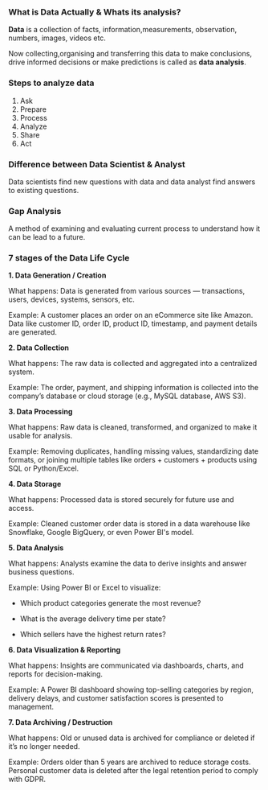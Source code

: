 ### What is Data Actually & Whats its analysis?

**Data** is a collection of facts, information,measurements, observation, numbers, images, videos etc.

Now collecting,organising and transferring this data to make conclusions, drive informed decisions or make predictions is called as **data analysis**.

### Steps to analyze data

1. Ask
2. Prepare
3. Process
4. Analyze
5. Share
6. Act

### Difference between Data Scientist & Analyst

Data scientists find new questions with data and data analyst find answers to existing questions.

### Gap Analysis

A method of examining and evaluating current process to understand how it can be lead to a future.

### 7 stages of the Data Life Cycle

**1. Data Generation / Creation**

What happens: Data is generated from various sources — transactions, users, devices, systems, sensors, etc.

Example:
A customer places an order on an eCommerce site like Amazon. Data like customer ID, order ID, product ID, timestamp, and payment details are generated.

**2. Data Collection**

What happens: The raw data is collected and aggregated into a centralized system.

Example:
The order, payment, and shipping information is collected into the company’s database or cloud storage (e.g., MySQL database, AWS S3).

**3. Data Processing**

What happens: Raw data is cleaned, transformed, and organized to make it usable for analysis.

Example: Removing duplicates, handling missing values, standardizing date formats, or joining multiple tables like orders + customers + products using SQL or Python/Excel.

**4. Data Storage**

What happens: Processed data is stored securely for future use and access.

Example:
Cleaned customer order data is stored in a data warehouse like Snowflake, Google BigQuery, or even Power BI's model.

**5. Data Analysis**

What happens: Analysts examine the data to derive insights and answer business questions.

Example:
Using Power BI or Excel to visualize:

- Which product categories generate the most revenue?

- What is the average delivery time per state?

- Which sellers have the highest return rates?

**6. Data Visualization & Reporting**

What happens: Insights are communicated via dashboards, charts, and reports for decision-making.

Example:
A Power BI dashboard showing top-selling categories by region, delivery delays, and customer satisfaction scores is presented to management.

**7. Data Archiving / Destruction**

What happens: Old or unused data is archived for compliance or deleted if it’s no longer needed.

Example:
Orders older than 5 years are archived to reduce storage costs. Personal customer data is deleted after the legal retention period to comply with GDPR.

